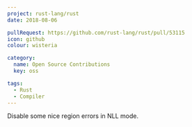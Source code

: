```yaml
---
project: rust-lang/rust
date: 2018-08-06

pullRequest: https://github.com/rust-lang/rust/pull/53115
icon: github
colour: wisteria

category:
  name: Open Source Contributions
  key: oss

tags:
  - Rust
  - Compiler
---
```

Disable some nice region errors in NLL mode.
